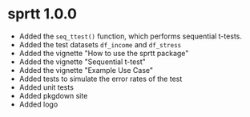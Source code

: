 # sprtt 1.0.0

* Added the `seq_ttest()` function, which performs sequential t-tests.
* Added the test datasets `df_income` and `df_stress`
* Added the vignette "How to use the sprtt package"
* Added the vignette "Sequential t-test"
* Added the vignette "Example Use Case"
* Added tests to simulate the error rates of the test
* Added unit tests
* Added pkgdown site
* Added logo
